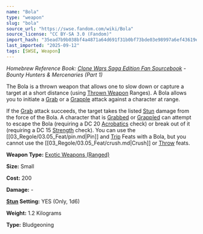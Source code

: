 ```yaml
---
name: "Bola"
type: "weapon"
slug: "bola"
source_url: "https://swse.fandom.com/wiki/Bola"
source_license: "CC BY-SA 3.0 (Fandom)"
import_hash: "35ead7b9b038bf4a4871a64d691f31b0bf73bde03e98997a6ef43619edc30ca5"
last_imported: "2025-09-12"
tags: [SWSE, Weapon]
---
```

*Homebrew Reference Book: [Clone Wars Saga Edition Fan Sourcebook](https://swse.fandom.com/wiki/Clone_Wars_Saga_Edition_Fan_Sourcebook) - Bounty Hunters & Mercenaries (Part 1)*

The Bola is a thrown weapon that allows one to slow down or capture a target at a short distance (using [Thrown Weapon](https://swse.fandom.com/wiki/Thrown_Weapon) Ranges). A Bola allows you to initiate a [Grab](https://swse.fandom.com/wiki/Grab) or a [Grapple](https://swse.fandom.com/wiki/Grapple) attack against a character at range. 

If the [Grab](https://swse.fandom.com/wiki/Grab) attack succeeds, the target takes the listed [Stun](https://swse.fandom.com/wiki/Stun) damage from the force of the Bola. A character that is [Grabbed](https://swse.fandom.com/wiki/Grabbed) or [Grappled](https://swse.fandom.com/wiki/Grappled) can attempt to escape the Bola (requiring a DC 20 [Acrobatics](https://swse.fandom.com/wiki/Acrobatics) check) or break out of it (requiring a DC 15 [Strength](https://swse.fandom.com/wiki/Strength) check). You can use the [[03_Regole/03.05_Feat/pin.md|Pin]] and [Trip](https://swse.fandom.com/wiki/Trip) Feats with a Bola, but you cannot use the [[03_Regole/03.05_Feat/crush.md|Crush]] or [Throw](https://swse.fandom.com/wiki/Throw) feats. 

**Weapon Type:** [Exotic Weapons (Ranged)](https://swse.fandom.com/wiki/Exotic_Weapons_(Ranged))

**Size:** Small

**Cost:** 200

**Damage:** -

**[Stun](https://swse.fandom.com/wiki/Stun) Setting:** YES (Only, 1d6)

**Weight:** 1.2 Kilograms

**Type:** Bludgeoning